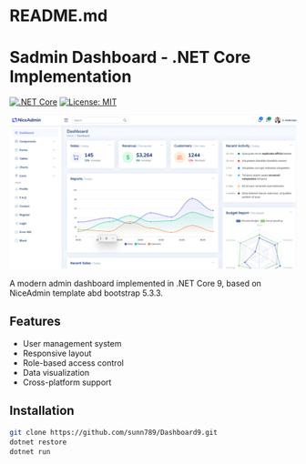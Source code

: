 # README.md

# Sadmin Dashboard - .NET Core Implementation

[![.NET Core](https://img.shields.io/badge/.NET-9.0-purple)](https://dotnet.microsoft.com/)
[![License: MIT](https://img.shields.io/badge/License-MIT-yellow.svg)](https://opensource.org/licenses/MIT)

![Dashboard Screenshot](Modicom.Raz/wwwroot/images/DashboardScreenshot.png)

A modern admin dashboard implemented in .NET Core 9, based on NiceAdmin template abd bootstrap 5.3.3.

## Features
- User management system
- Responsive layout
- Role-based access control
- Data visualization
- Cross-platform support

## Installation
```bash
git clone https://github.com/sunn789/Dashboard9.git
dotnet restore
dotnet run